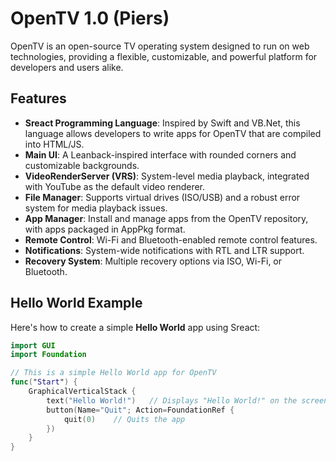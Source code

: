 # OpenTV 1.0 (Piers)

OpenTV is an open-source TV operating system designed to run on web technologies, providing a flexible, customizable, and powerful platform for developers and users alike.

## Features
- **Sreact Programming Language**: Inspired by Swift and VB.Net, this language allows developers to write apps for OpenTV that are compiled into HTML/JS.
- **Main UI**: A Leanback-inspired interface with rounded corners and customizable backgrounds.
- **VideoRenderServer (VRS)**: System-level media playback, integrated with YouTube as the default video renderer.
- **File Manager**: Supports virtual drives (ISO/USB) and a robust error system for media playback issues.
- **App Manager**: Install and manage apps from the OpenTV repository, with apps packaged in AppPkg format.
- **Remote Control**: Wi-Fi and Bluetooth-enabled remote control features.
- **Notifications**: System-wide notifications with RTL and LTR support.
- **Recovery System**: Multiple recovery options via ISO, Wi-Fi, or Bluetooth.

## Hello World Example

Here's how to create a simple **Hello World** app using Sreact:

```swift
import GUI
import Foundation

// This is a simple Hello World app for OpenTV
func("Start") {
    GraphicalVerticalStack {
        text("Hello World!")   // Displays "Hello World!" on the screen
        button(Name="Quit"; Action=FoundationRef {
            quit(0)    // Quits the app
        })
    }
}
